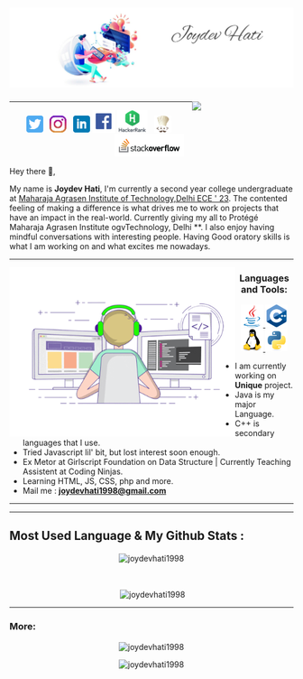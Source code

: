 
# [![Joydev Hati header](https://github.com/joydevhati1998/joydevhati1998/blob/main/Images/12%20(2).png)](https://github.com/joydevhati)



<p>
    <a><img align='right' width='180' src="https://hbfs.files.wordpress.com/2009/08/code-1.png"></a>
</p>

---

<p align='center'>
<a href="https://twitter.com/thiinkinn"><img height="30" src="https://github.com/joydevhati1998/joydevhati1998/blob/main/Images/twitter.png"></a>&nbsp;&nbsp;
<a href="https://www.instagram.com/thiinkinn"><img height="30" src="https://github.com/joydevhati1998/joydevhati1998/blob/main/Images/instagram.png"></a>&nbsp;&nbsp;
<a href="https://www.linkedin.com/in/joydevhati"><img height="30" src="https://github.com/joydevhati1998/joydevhati1998/blob/main/Images/linkedin.png"></a>
<a href="https://www.facebook.com/thiinkinn"><img height="40" src="https://github.com/joydevhati1998/joydevhati1998/blob/main/Images/facebook.png"></a>
<a href="https://www.hackerrank.com/joydevhati1998"><img height="40" src="https://github.com/joydevhati1998/joydevhati1998/blob/main/Images/hackerrank.png"></a>&nbsp;&nbsp;
<a href="https://www.codechef.com/users/joydevhati1998"><img height="30" src="https://github.com/joydevhati1998/joydevhati1998/blob/main/Images/codechef.png"></a>&nbsp;&nbsp;
<a href="https://stackoverflow.com/users/15188646/joydev-hati"><img height="40" src="https://github.com/joydevhati1998/joydevhati1998/blob/main/Images/stackoverflow.png"></a>&nbsp;&nbsp;

</p>

Hey there 👋,

My name is **Joydev Hati**, I'm currently a second year college undergraduate at [Maharaja Agrasen Institute of Technology,Delhi ECE ' 23](https://mait.ac.in/).
The contented feeling of making a difference is what drives me to work on projects that have an impact in the real-world. Currently giving my all to Protégé Maharaja Agrasen Institute ogvTechnology, Delhi **.
I also enjoy having mindful conversations with interesting people. Having Good oratory skills is what I am working on and what excites me nowadays.  

---

<p>
  <img width="400" align='left' src="https://github.com/joydevhati1998/joydevhati1998/blob/main/Images/Coding.gif">
</p>

<h3 align="center">Languages and Tools:</h3>
<p align="center"> <a href="https://www.cprogramming.com/" target="_blank"> <img src="https://github.com/devicons/devicon/blob/master/icons/java/java-original.svg" alt="c" width="40" height="40"/> </a> <a href="https://www.w3schools.com/cpp/" target="_blank"> <img src="https://raw.githubusercontent.com/devicons/devicon/master/icons/cplusplus/cplusplus-original.svg" alt="cplusplus" width="40" height="40"/> </a> <a href="https://www.linux.org/" target="_blank"> <img src="https://raw.githubusercontent.com/devicons/devicon/master/icons/linux/linux-original.svg" alt="linux" width="40" height="40"/> </a> <a href="https://www.python.org" target="_blank"> <img src="https://raw.githubusercontent.com/devicons/devicon/master/icons/python/python-original.svg" alt="python" width="40" height="40"/> </a> </p>



* I am currently working on **Unique** project.
* Java is my major Language.
* C++ is secondary languages that I use.
* Tried Javascript lil' bit, but lost interest soon enough.
* Ex Metor at Girlscript Foundation on Data Structure | Currently Teaching Assistent at Coding Ninjas.
* Learning HTML, JS, CSS, php and more.
* Mail me : **joydevhati1998@gmail.com**

---

---

## Most Used Language & My Github Stats :
<p align="center"><img align="center" src="https://github-readme-stats.vercel.app/api/top-langs?username=joydevhati1998&show_icons=true&locale=en&layout=compact" alt="joydevhati1998" /></p>
<br>
<p align="center">&nbsp;<img align="center" src="https://github-readme-stats.vercel.app/api?username=joydevhati1998&show_icons=true&locale=en" alt="joydevhati1998" /></p>

---

### More:
<p align="center"><img align="center" src="https://github-readme-streak-stats.herokuapp.com/?user=joydevhati1998&" alt="joydevhati1998" /></p>
<p align="center"> <img src="https://komarev.com/ghpvc/?username=joydevhati1998&label=Profile%20views&color=0e75b6&style=flat" alt="joydevhati1998" /> </p>
